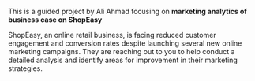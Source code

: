 This is a guided project by Ali Ahmad focusing on <b>marketing analytics of business case on ShopEasy</b>

ShopEasy, an online retail business, is facing reduced customer engagement and conversion rates despite launching several new online marketing campaigns. They are reaching out to you to help conduct a detailed analysis and identify areas for improvement in their marketing strategies.

